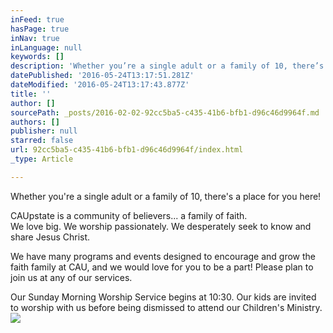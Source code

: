 ```yaml
---
inFeed: true
hasPage: true
inNav: true
inLanguage: null
keywords: []
description: 'Whether you’re a single adult or a family of 10, there’s a place for you here!'
datePublished: '2016-05-24T13:17:51.281Z'
dateModified: '2016-05-24T13:17:43.877Z'
title: ''
author: []
sourcePath: _posts/2016-02-02-92cc5ba5-c435-41b6-bfb1-d96c46d9964f.md
authors: []
publisher: null
starred: false
url: 92cc5ba5-c435-41b6-bfb1-d96c46d9964f/index.html
_type: Article

---
```

Whether you're a single adult or a family of 10, there's a place for you here!

CAUpstate is a community of believers... a family of faith.  
We love big. We worship passionately. We desperately seek to know and share Jesus Christ.

We have many programs and events designed to encourage and grow the faith family at CAU, and we would love for you to be a part! Please plan to join us at any of our services.

Our Sunday Morning Worship Service begins at 10:30\. Our kids are invited to worship with us before being dismissed to attend our Children's Ministry.
![](https://the-grid-user-content.s3-us-west-2.amazonaws.com/f749422d-4230-4ee6-8a40-f167e10939ae.jpg)